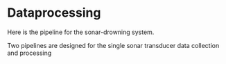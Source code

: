 # Dataprocessing

Here is the pipeline for the sonar-drowning system.

Two pipelines are designed for the single sonar transducer data collection and processing
